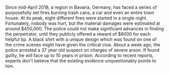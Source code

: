 Since mid-April 2018, a region in Bavaria, Germany, has faced a series of purposefully set fires burning trash cans, a car and even an entire town house. At its peak, eight different fires were started in a single night. Fortunately, nobody was hurt, but the material damages were estimated at around $450,000. The police could not make significant advances in finding the perpetrator, until they publicly offered a reward of $6000 for each helpful tip. A black shirt with a unique design which was found on one of the crime scenes might have given the critical clue. About a week ago, the police arrested a 37 year old suspect on charges of severe arson. If found guilty, he will face up to 10 years in prison.
According to recent reports, experts don't believe that the existing evidence unquestionably points to him.